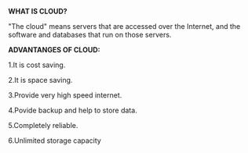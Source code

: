 **WHAT IS CLOUD?**

"The cloud" means servers that are accessed over the Internet, and the software and databases that run on those servers.

**ADVANTANGES OF CLOUD:**

1.It is cost saving.

2.It is space saving.

3.Provide very high speed internet.

4.Povide backup and help to store data.

5.Completely reliable.

6.Unlimited storage capacity
